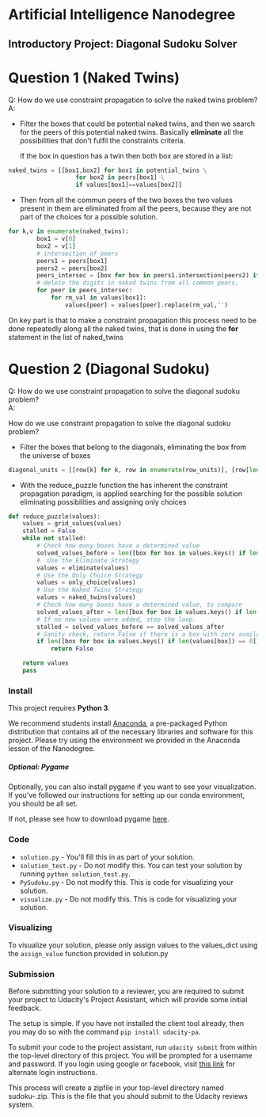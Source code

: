 # Artificial Intelligence Nanodegree
## Introductory Project: Diagonal Sudoku Solver

# Question 1 (Naked Twins)
Q: How do we use constraint propagation to solve the naked twins problem?  
A: 
*  Filter the boxes that could be potential naked twins, and then we search for the peers of this potential naked twins. Basically **eliminate** all the possibilities that don't fulfil the constraints criteria.  
    
    If the box in question has a twin then both box are stored in a list:
    
```python
naked_twins = [[box1,box2] for box1 in potential_twins \
                   for box2 in peers[box1] \
                   if values[box1]==values[box2]]
```
 * Then from all the commun peers of the two boxes the two values present in them are eliminated from all the peers, because they are not part of the choices for a possible solution.
    
```python
for k,v in enumerate(naked_twins):
        box1 = v[0]
        box2 = v[1]
        # intersection of peers
        peers1 = peers[box1]
        peers2 = peers[box2]
        peers_intersec = [box for box in peers1.intersection(peers2) if len(values[box]) > 2] 
        # delete the digits in naked twins from all common peers.
        for peer in peers_intersec:
            for rm_val in values[box1]:
                values[peer] = values[peer].replace(rm_val,'')
```

On key part is that to make a constraint propagation this process need to be done repeatedly along all the naked twins, that is done in using the **for** statement in the list of naked_twins 

# Question 2 (Diagonal Sudoku)
Q: How do we use constraint propagation to solve the diagonal sudoku problem?  
A:

How do we use constraint propagation to solve the diagonal sudoku problem?

* Filter the boxes that belong to the diagonals, eliminating the box from the universe of boxes

```python
diagonal_units = [[row[k] for k, row in enumerate(row_units)], [row[len(row_units) -1- k] for k, row in enumerate(row_units)]]
```

* With the reduce_puzzle function the has inherent the constraint propagation paradigm, is applied searching for the possible solution eliminating possibilities and assigning only choices

```python
def reduce_puzzle(values):
    values = grid_values(values)
    stalled = False
    while not stalled:
        # Check how many boxes have a determined value
        solved_values_before = len([box for box in values.keys() if len(values[box]) == 1])
        #  Use the Eliminate Strategy
        values = eliminate(values)
        # Use the Only Choice Strategy
        values = only_choice(values)
        # Use the Naked Twins Strategy
        values = naked_twins(values)
        # Check how many boxes have a determined value, to compare
        solved_values_after = len([box for box in values.keys() if len(values[box]) == 1])
        # If no new values were added, stop the loop.
        stalled = solved_values_before == solved_values_after
        # Sanity check, return False if there is a box with zero available values:
        if len([box for box in values.keys() if len(values[box]) == 0]):
            return False

    return values
    pass
```

### Install

This project requires **Python 3**.

We recommend students install [Anaconda](https://www.continuum.io/downloads), a pre-packaged Python distribution that contains all of the necessary libraries and software for this project. 
Please try using the environment we provided in the Anaconda lesson of the Nanodegree.

##### Optional: Pygame

Optionally, you can also install pygame if you want to see your visualization. If you've followed our instructions for setting up our conda environment, you should be all set.

If not, please see how to download pygame [here](http://www.pygame.org/download.shtml).

### Code

* `solution.py` - You'll fill this in as part of your solution.
* `solution_test.py` - Do not modify this. You can test your solution by running `python solution_test.py`.
* `PySudoku.py` - Do not modify this. This is code for visualizing your solution.
* `visualize.py` - Do not modify this. This is code for visualizing your solution.

### Visualizing

To visualize your solution, please only assign values to the values_dict using the `assign_value` function provided in solution.py

### Submission
Before submitting your solution to a reviewer, you are required to submit your project to Udacity's Project Assistant, which will provide some initial feedback.  

The setup is simple.  If you have not installed the client tool already, then you may do so with the command `pip install udacity-pa`.  

To submit your code to the project assistant, run `udacity submit` from within the top-level directory of this project.  You will be prompted for a username and password.  If you login using google or facebook, visit [this link](https://project-assistant.udacity.com/auth_tokens/jwt_login) for alternate login instructions.

This process will create a zipfile in your top-level directory named sudoku-<id>.zip.  This is the file that you should submit to the Udacity reviews system.

